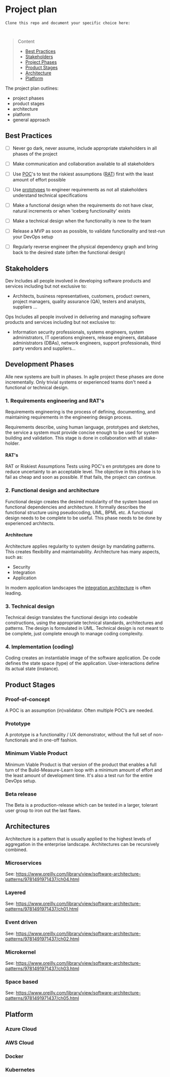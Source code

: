 # Project plan

```
Clone this repo and document your specific choice here:



```
> Content
> - [Best Practices](#best-practices)
> - [Stakeholders](#stakeholders)
> - [Project Phases](#product-stages)
> - [Product Stages](#product-stages)
> - [Architecture](#architecture)
> - [Platform](#platform)

The project plan outlines:
- project phases
- product stages
- architecture 
- platform
- general approach

## Best Practices 

- [ ] Never go dark, never assume, include appropriate stakeholders in all phases of the project 


- [ ] Make communication and collaboration available to all stakeholders


- [ ] Use [POC](#proof-of-concept)'s to test the riskiest assumptions ([RAT](#rats)) first with the least amount of effort possible


- [ ] Use [prototypes](#prototype) to engineer requirements as not all stakeholders understand technical specifications


- [ ] Make a functional design when the requirements do not have clear, natural increments or when 'iceberg functionality' exists


- [ ] Make a technical design when the functionality is new to the team


- [ ] Release a MVP as soon as possible, to validate functionality and test-run your DevOps setup


- [ ] Regularly reverse engineer the physical dependency graph and bring back to the desired state (often the functional design)


## Stakeholders

Dev Includes all people involved in developing software products and services including but not exclusive to:
- Architects, business representatives, customers, product owners, project managers, quality assurance (QA), testers and analysts, suppliers …

Ops Includes all people involved in delivering and managing software products and services including but not exclusive to:
- Information security professionals, systems engineers, system administrators, IT operations engineers, release engineers, database administrators (DBAs), network engineers, support professionals, third party vendors and suppliers…

## Development Phases

Alle new systems are built in phases. In agile project these phases are done incrementally. Only trivial systems or experienced teams don't need a functional or technical design.

### 1. Requirements engineering and RAT's

Requirements engineering is the process of defining, documenting, and maintaining requirements in the engineering design process.

Requirements describe, using human language, prototypes and sketches, the service a system must provide
concise enough to be used for system building and validation.
This stage is done in collaboration with all stake-holder.

#### RAT's

RAT or Riskiest Assumptions Tests using POC's en prototypes are done to reduce uncertainty to an acceptable level.
The objective in this phase is to fail as cheap and soon as possible. If that fails, the project can continue.

### 2. Functional design and architecture

Functional design creates the desired modularity of the system based on functional dependencies and architecture. 
It formally describes the functional structure using pseudocoding, UML, BPML etc.
A functional design needs to be complete to be useful. This phase needs to be done by experienced architects.

#### Architecture

Architecture applies regularity to system design by mandating patterns. This creates flexibility and maintainability. 
Architecture has many aspects, such as:
- Security
- Integration
- Application

In modern application landscapes the [integration architecture](integration-standard.md) is often leading.

### 3. Technical design

Technical design translates the functional design into codeable constructions, using the appropriate technical
standards, architectures and patterns.
The design is formulated in UML.
Technical design is not meant to be complete, just complete enough to manage coding complexity.

### 4. Implementation (coding)

Coding creates an instantiable image of the software application.
De code defines the state space (type) of the application. 
User-interactions define its actual state (instance).

## Product Stages

### Proof-of-concept

A POC is an assumption (in)validator. Often multiple POC’s are needed.

### Prototype

A prototype is a functionality / UX demonstrator, without the full set of non-functionals and in one-off fashion.

### Minimum Viable Product

Minimum Viable Product is that version of the product that enables a full turn of the Build-Measure-Learn loop
with a minimum amount of effort and the least amount of development time.
It's also a test run for the entire DevOps setup.

### Beta release

The Beta is a production-release which can be tested in a larger, tolerant user group to iron out the last flaws.

## Architectures

Architecture is a pattern that is usually applied to the highest levels of aggregation in the enterprise landscape.
Architectures can be recursively combined. 

### Microservices


See: https://www.oreilly.com/library/view/software-architecture-patterns/9781491971437/ch04.html

### Layered

See: https://www.oreilly.com/library/view/software-architecture-patterns/9781491971437/ch01.html 

### Event driven

See: https://www.oreilly.com/library/view/software-architecture-patterns/9781491971437/ch02.html


### Microkernel


See: https://www.oreilly.com/library/view/software-architecture-patterns/9781491971437/ch03.html

### Space based


See: https://www.oreilly.com/library/view/software-architecture-patterns/9781491971437/ch05.html 


## Platform 

### Azure Cloud

### AWS Cloud

### Docker

### Kubernetes

